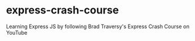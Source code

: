 # express-crash-course
Learning Express JS by following Brad Traversy's Express Crash Course on YouTube
